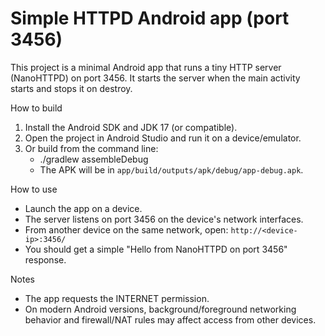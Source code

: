 # Simple HTTPD Android app (port 3456)

This project is a minimal Android app that runs a tiny HTTP server (NanoHTTPD) on port 3456. It starts the server when the main activity starts and stops it on destroy.

How to build
1. Install the Android SDK and JDK 17 (or compatible).
2. Open the project in Android Studio and run it on a device/emulator.
3. Or build from the command line:
   - ./gradlew assembleDebug
   - The APK will be in `app/build/outputs/apk/debug/app-debug.apk`.

How to use
- Launch the app on a device.
- The server listens on port 3456 on the device's network interfaces.
- From another device on the same network, open: `http://<device-ip>:3456/`
- You should get a simple "Hello from NanoHTTPD on port 3456" response.

Notes
- The app requests the INTERNET permission.
- On modern Android versions, background/foreground networking behavior and firewall/NAT rules may affect access from other devices.